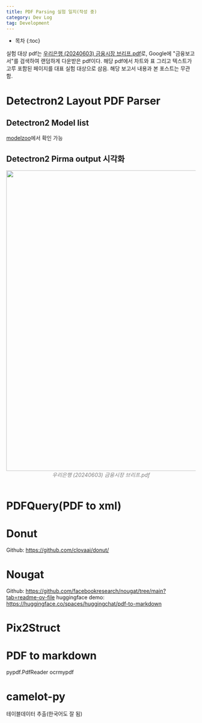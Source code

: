 ```yaml
---
title: PDF Parsing 실험 일지(작성 중)
category: Dev Log
tag: Development
---
```








* 목차
{:toc}











실험 대상 pdf는 [우리은행 (20240603) 금융시장 브리프.pdf](https://www.wfri.re.kr/ko/web/research_report/research_report.php?idx=1409&page_type=view&mode=view&page=&page_limit=&search_key=front&search_type=card)로, Google에 "금융보고서"를 검색하여 랜덤하게 다운받은 pdf이다. 해당 pdf에서 차트와 표 그리고 텍스트가 고루 포함된 페이지를 대표 실험 대상으로 삼음. 해당 보고서 내용과 본 포스트는 무관함.


# Detectron2 Layout PDF Parser

## Detectron2 Model list

[modelzoo](https://layout-parser.readthedocs.io/en/latest/notes/modelzoo.html)에서 확인 가능

## Detectron2 Pirma output 시각화
<center><img width="800" src="https://github.com/finddme/finddme.github.io/assets/53667002/34635ad2-860b-4b07-aaee-d047b2241503"></center>
<center><em style="color:gray;">우리은행 (20240603) 금융시장 브리프.pdf</em></center><br>

# PDFQuery(PDF to xml)


# Donut
Github: https://github.com/clovaai/donut/

# Nougat
Github: https://github.com/facebookresearch/nougat/tree/main?tab=readme-ov-file
huggingface demo: https://huggingface.co/spaces/huggingchat/pdf-to-markdown

# Pix2Struct

# PDF to markdown
pypdf.PdfReader
ocrmypdf

# camelot-py

테이블데이터 추출(한국어도 잘 됨)
